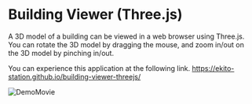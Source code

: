 # Building Viewer (Three.js)
A 3D model of a building can be viewed in a web browser using Three.js.  
You can rotate the 3D model by dragging the mouse, and zoom in/out on the 3D model by pinching in/out.  

You can experience this application at the following link. https://ekito-station.github.io/building-viewer-threejs/

![DemoMovie](https://user-images.githubusercontent.com/63796528/218100398-edf45490-708b-4dd6-bb2e-3ed733660368.gif)
